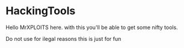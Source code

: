 # HackingTools
Hello MrXPLOITS here. with this you'll be able to get some nifty tools.

Do not use for ilegal reasons this is just for fun
